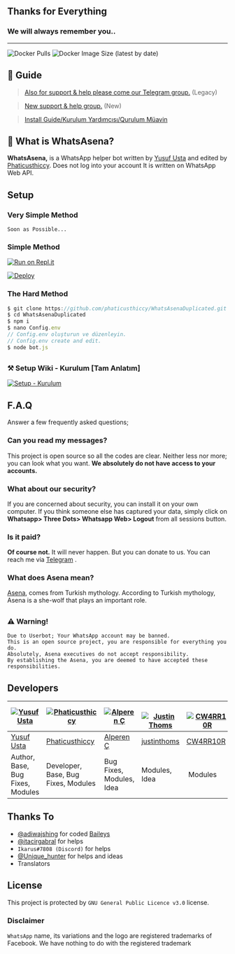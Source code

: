 ## Thanks for Everything 
### We will always remember you..


----
![Docker Pulls](https://img.shields.io/docker/pulls/fusuf/whatsasena?style=flat-square) ![Docker Image Size (latest by date)](https://img.shields.io/docker/image-size/fusuf/whatsasena?style=flat-square)

## 📢 Guide
> [Also for support & help please come our Telegram group.](https://www.youtube.com/channel/UC56xoFaYse8EJdlRyvmm0xw) (Legacy)

> [New support & help group.](https://www.youtube.com/channel/UC56xoFaYse8EJdlRyvmm0xw) (New)

> [Install Guide/Kurulum Yardımcısı/Qurulum Müavin](https://github.com/phaticusthiccy/WhatsAsenaDuplicated/wiki)

## 🔎 What is WhatsAsena?
**WhatsAsena,** is a WhatsApp helper bot written by [Yusuf Usta](https://github.com/Quiec) and edited by [Phaticusthiccy](https://github.com/phaticusthiccy). Does not log into your account It is written on WhatsApp Web API.

## Setup
### Very Simple Method
`Soon as Possible...`

### Simple Method

[![Run on Repl.it](https://repl.it/badge/github/phaticusthiccy/WhatsAsenaDuplicated)](https://repl.it/@phaticusthiccy/WhatsAsena-QR)

[![Deploy](https://www.herokucdn.com/deploy/button.svg)](https://heroku.com/deploy?template=https://github.com/kaludewageravindu/WhatsAsenaDuplicated)

### The Hard Method
```js
$ git clone https://github.com/phaticusthiccy/WhatsAsenaDuplicated.git
$ cd WhatsAsenaDuplicated
$ npm i
$ nano Config.env
// Config.env oluşturun ve düzenleyin.
// Config.env create and edit.
$ node bot.js
```

##

### ⚒️ Setup Wiki - Kurulum [Tam Anlatım]
[![Setup - Kurulum](https://img.icons8.com/clouds/300/000000/settings.png)](https://github.com/phaticusthiccy/WhatsAsenaDuplicated/wiki)

##

## F.A.Q
Answer a few frequently asked questions;
### Can you read my messages?
This project is open source so all the codes are clear. Neither less nor more; you can look what you want. **We absolutely do not have access to your accounts.**

### What about our security?
If you are concerned about security, you can install it on your own computer. If you think someone else has captured your data, simply click on **Whatsapp> Three Dots> Whatsapp Web> Logout** from all sessions button.

### Is it paid?
**Of course not.** It will never happen. But you can donate to us. You can reach me via [Telegram](https://t.me/fusuf) .

### What does Asena mean?
[Asena](https://tr.wikipedia.org/wiki/Asena), comes from Turkish mythology. According to Turkish mythology, Asena is a she-wolf that plays an important role.

##

### ⚠️ Warning! 
```
Due to Userbot; Your WhatsApp account may be banned.
This is an open source project, you are responsible for everything you do. 
Absolutely, Asena executives do not accept responsibility.
By establishing the Asena, you are deemed to have accepted these responsibilities.
```

## Developers

[![Yusuf Usta](https://github.com/yusufusta.png?size=100)](https://www.fusuf.codes) | [![Phaticusthiccy](https://github.com/phaticusthiccy.png?size=100)](https://github.com/phaticusthiccy) | [![Alperen Ç](https://github.com/xacnio.png?size=100)](https://github.com/xacnio) | [![Justin Thoms](https://github.com/justinthoms.png?size=100)](https://github.com/justinthoms) | [![CW4RR10R](https://github.com/CW4RR10R.png?size=100)](https://www.youtube.com/channel/UC56xoFaYse8EJdlRyvmm0xw)
----|----|----|----|----
[Yusuf Usta](https://www.youtube.com/channel/UC56xoFaYse8EJdlRyvmm0xw) | [Phaticusthiccy](https://www.youtube.com/channel/UC56xoFaYse8EJdlRyvmm0xw) | [Alperen Ç](https://www.youtube.com/channel/UC56xoFaYse8EJdlRyvmm0xw) | [justinthoms](https://www.youtube.com/channel/UC56xoFaYse8EJdlRyvmm0xw) | [CW4RR10R](https://www.youtube.com/channel/UC56xoFaYse8EJdlRyvmm0xw)
Author, Base, Bug Fixes, Modules | Developer, Base, Bug Fixes, Modules | Bug Fixes, Modules, Idea | Modules, Idea | Modules

## Thanks To
- [@adiwajshing](https://www.youtube.com/channel/UC56xoFaYse8EJdlRyvmm0xw) for coded [Baileys](https://www.youtube.com/channel/UC56xoFaYse8EJdlRyvmm0xw) 
- [@itacirgabral](https://www.youtube.com/channel/UC56xoFaYse8EJdlRyvmm0xw) for helps
- `Ikarus#7808 (Discord)` for helps
- [@Unique_hunter](https://www.youtube.com/channel/UC56xoFaYse8EJdlRyvmm0xw) for helps and ideas
- Translators

## License
This project is protected by `GNU General Public Licence v3.0` license.

### Disclaimer
`WhatsApp` name, its variations and the logo are registered trademarks of Facebook. We have nothing to do with the registered trademark
